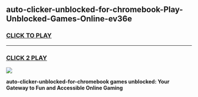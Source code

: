 
## auto-clicker-unblocked-for-chromebook-Play-Unblocked-Games-Online-ev36e
<h3>
<a href="https://premium76.site?title=auto-clicker-unblocked-for-chromebook&ref=25A">CLICK TO PLAY</a></h3>
<hr>

<h3>
<a href="https://premium76.site?title=auto-clicker-unblocked-for-chromebook&ref=25A">CLICK 2 PLAY</a>
  
</h3>

<a href="https://premium76.site?title=auto-clicker-unblocked-for-chromebook&ref=25A"><img src="https://clearcache.store/games.png"></a>


**auto-clicker-unblocked-for-chromebook games unblocked: Your Gateway to Fun and Accessible Online Gaming**
